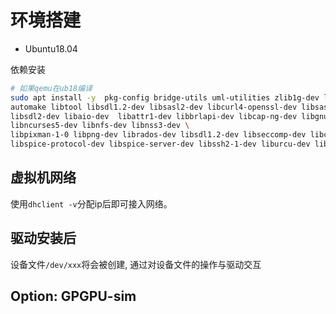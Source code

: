 # 环境搭建

- Ubuntu18.04

依赖安装

```sh
# 如果qemu在ub18编译
sudo apt install -y  pkg-config bridge-utils uml-utilities zlib1g-dev libglib2.0-dev autoconf \
automake libtool libsdl1.2-dev libsasl2-dev libcurl4-openssl-dev libsasl2-dev libaio-dev libvde-dev \
libsdl2-dev libaio-dev  libattr1-dev libbrlapi-dev libcap-ng-dev libgnutls28-dev libgtk-3-dev libiscsi-dev liblttng-ust-dev \
libncurses5-dev libnfs-dev libnss3-dev \
libpixman-1-0 libpng-dev librados-dev libsdl1.2-dev libseccomp-dev libcapstone3 \
libspice-protocol-dev libspice-server-dev libssh2-1-dev liburcu-dev libusb-1.0-0-dev libvte-dev sparse uuid-dev
```

## 虚拟机网络

使用`dhclient -v`分配ip后即可接入网络。


## 驱动安装后

设备文件`/dev/xxx`将会被创建, 通过对设备文件的操作与驱动交互


## Option: GPGPU-sim
